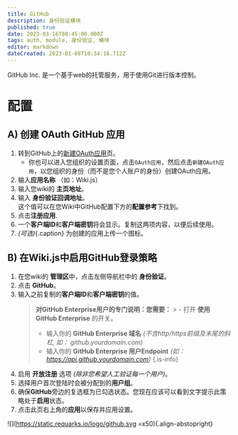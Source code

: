 ```yaml
---
title: GitHub
description: 身份验证模块
published: true
date: 2023-03-16T08:45:00.000Z
tags: auth, module, 身份验证, 模块
editor: markdown
dateCreated: 2023-01-08T10:34:16.712Z
---
```


GitHub Inc. 是一个基于web的托管服务，用于使用Git进行版本控制。

# 配置

## A) 创建 OAuth GitHub 应用

1. 转到GitHub上的[新建OAuth应用](https://github.com/settings/applications/new)页。
   - 你也可以进入您组织的设置页面，点击`OAuth应用`，然后点击`新建OAuth应用`，以您组织的身份（而不是您个人账户的身份）创建OAuth应用。
1. 输入**应用名称** （如：Wiki.js）
1. 输入您wiki的 **主页地址**。
1. 输入 **身份验证回调地址**。  
	这个值可以在您Wiki中GitHub配置下方的**配置参考**下找到。
1. 点击**注册应用**.
1. 一个**客户端ID**和**客户端密钥**将会显示。复制这两项内容，以便后续使用。
1. *(可选)*{.caption} 为创建的应用上传一个图标。

## B) 在Wiki.js中启用GitHub登录策略

1. 在您wiki的 **管理区**中，点击左侧导航栏中的 **身份验证**。
1. 点击 **GitHub**。
1. 输入之前复制的**客户端ID**和**客户端密钥**的值。
	> **对GitHub Enterprise用户的专门说明：您需要：**
		> - 打开 **使用 GitHub Enterprise** 的开关。
  	> - 输入你的 **GitHub Enterprise 域名** *(不含http/https前缀及末尾的斜杠, 如： github.yourdomain.com)*
    > - 输入你的 **GitHub Enterprise 用户Endpoint** *(如： https://api.github.yourdomain.com)*
    {.is-info}
1. 启用 **开放注册** 选项 *(除非您希望人工验证每一个用户)*。
1. 选择用户首次登陆时会被分配到的**用户组**。
1. 确保**GitHub**旁边的复选框为已勾选状态。您现在应该可以看到文字提示此策略处于**启用**状态。
1. 点击此页右上角的**应用**以保存并应用设置。

![](https://static.requarks.io/logo/github.svg =x50){.align-abstopright}
